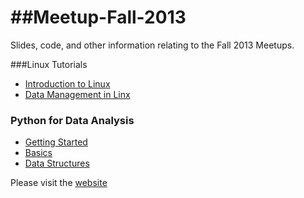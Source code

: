 ##Meetup-Fall-2013
================

Slides, code, and other information relating to the Fall 2013 Meetups.

###Linux Tutorials

- [Introduction to Linux](http://researchcomputing.github.io/Meetup-Fall-2013/pdfs/Linuxclass-1.pdf)
- [Data Management in Linx](http://researchcomputing.github.io/Meetup-Fall-2013/pdfs/Linuxclass-2.pdf)

### Python for Data Analysis

- [Getting Started](http://nbviewer.ipython.org/urls/raw.github.com/ResearchComputing/Meetup-Fall-2013/master/python/lecture_01_getting_started.ipynb)
- [Basics](http://nbviewer.ipython.org/urls/raw.github.com/ResearchComputing/Meetup-Fall-2013/master/python/lecture_02_basics.ipynb)
- [Data Structures](http://nbviewer.ipython.org/urls/raw.github.com/ResearchComputing/Meetup-Fall-2013/master/python/lecture_03_data_structures.ipynb)



Please visit the [website](http://researchcomputing.github.io/Meetup-Fall-2013/)
